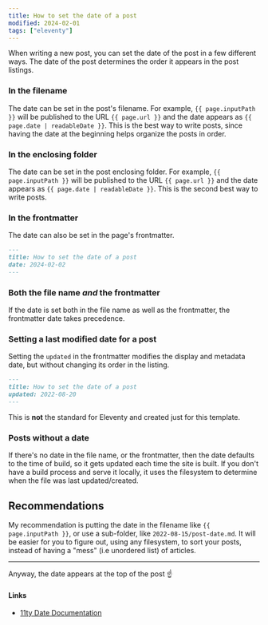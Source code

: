 ```yaml
---
title: How to set the date of a post
modified: 2024-02-01
tags: ["eleventy"]
---
```


When writing a new post, you can set the date of the post in a few different ways. The date of the post determines the order it appears in the post listings.

### In the filename

The date can be set in the post's filename. For example, `{{ page.inputPath }}` will be published to the URL `{{ page.url }}` and the date appears as `{{ page.date | readableDate }}`. This is the best way to write posts, since having the date at the beginning helps organize the posts in order.

### In the enclosing folder

The date can be set in the post enclosing folder. For example, `{{ page.inputPath }}` will be published to the URL `{{ page.url }}` and the date appears as `{{ page.date | readableDate }}`. This is the second best way to write posts.

### In the frontmatter

The date can also be set in the page's frontmatter.

```markdown
---
title: How to set the date of a post
date: 2024-02-02
---
```

### Both the file name _and_ the frontmatter

If the date is set both in the file name as well as the frontmatter, the frontmatter date takes precedence.

### Setting a last modified date for a post

Setting the `updated` in the frontmatter modifies the display and metadata date, but without changing its order in the listing.

```markdown
---
title: How to set the date of a post
updated: 2022-08-20
---
```

This is **not** the standard for Eleventy and created just for this template.

### Posts without a date

If there's no date in the file name, or the frontmatter, then the date defaults to the time of build, so it gets updated each time the site is built.
If you don't have a build process and serve it locally, it uses the filesystem to determine when the file was last updated/created.

## Recommendations

My recommendation is putting the date in the filename like `{{ page.inputPath }}`, or use a sub-folder, like `2022-08-15/post-date.md`.
It will be easier for you to figure out, using any filesystem, to sort your posts, instead of having a "mess" (i.e unordered list) of articles.

---

Anyway, the date appears at the top of the post ☝️

#### Links

- [11ty Date Documentation](https://www.11ty.dev/docs/dates/)
